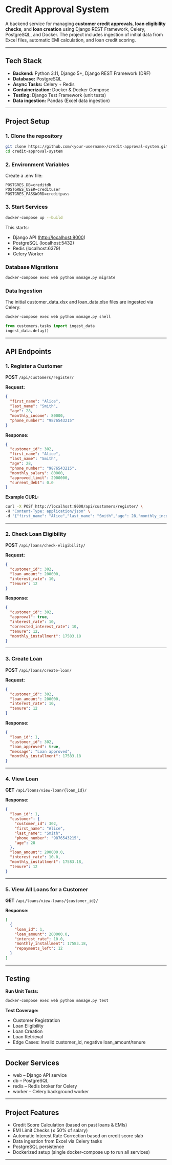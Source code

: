 # Credit Approval System

A backend service for managing **customer credit approvals**, **loan eligibility checks**, and **loan creation** using Django REST Framework, Celery, PostgreSQL, and Docker. The project includes ingestion of initial data from Excel files, automatic EMI calculation, and loan credit scoring.

---

## **Tech Stack**

- **Backend:** Python 3.11, Django 5+, Django REST Framework (DRF)
- **Database:** PostgreSQL
- **Async Tasks:** Celery + Redis
- **Containerization:** Docker & Docker Compose
- **Testing:** Django Test Framework (unit tests)
- **Data ingestion:** Pandas (Excel data ingestion)

---

## **Project Setup**

### **1. Clone the repository**

```bash
git clone https://github.com/<your-username>/credit-approval-system.git
cd credit-approval-system
```

### **2. Environment Variables**

Create a .env file:

```
POSTGRES_DB=creditdb
POSTGRES_USER=credituser
POSTGRES_PASSWORD=creditpass
```

### **3. Start Services**

```bash
docker-compose up --build
```

This starts:

- Django API ([http://localhost:8000](http://localhost:8000/))
- PostgreSQL (localhost:5432)
- Redis (localhost:6379)
- Celery Worker

### **Database Migrations**

```bash
docker-compose exec web python manage.py migrate
```

### **Data Ingestion**

The initial customer_data.xlsx and loan_data.xlsx files are ingested via Celery:

```bash
docker-compose exec web python manage.py shell
```

```python
from customers.tasks import ingest_data
ingest_data.delay()
```

---

## **API Endpoints**

### **1. Register a Customer**

**POST** `/api/customers/register/`

**Request:**

```json
{
  "first_name": "Alice",
  "last_name": "Smith",
  "age": 28,
  "monthly_income": 80000,
  "phone_number": "9876543215"
}
```

**Response:**

```json
{
  "customer_id": 302,
  "first_name": "Alice",
  "last_name": "Smith",
  "age": 28,
  "phone_number": "9876543215",
  "monthly_salary": 80000,
  "approved_limit": 2900000,
  "current_debt": 0.0
}
```

**Example CURL:**

```bash
curl -X POST http://localhost:8000/api/customers/register/ \
-H "Content-Type: application/json" \
-d '{"first_name": "Alice","last_name": "Smith","age": 28,"monthly_income": 80000,"phone_number": "9876543215"}'
```

---

### **2. Check Loan Eligibility**

**POST** `/api/loans/check-eligibility/`

**Request:**

```json
{
  "customer_id": 302,
  "loan_amount": 200000,
  "interest_rate": 10,
  "tenure": 12
}
```

**Response:**

```json
{
  "customer_id": 302,
  "approval": true,
  "interest_rate": 10,
  "corrected_interest_rate": 10,
  "tenure": 12,
  "monthly_installment": 17583.18
}
```

---

### **3. Create Loan**

**POST** `/api/loans/create-loan/`

**Request:**

```json
{
  "customer_id": 302,
  "loan_amount": 200000,
  "interest_rate": 10,
  "tenure": 12
}
```

**Response:**

```json
{
  "loan_id": 1,
  "customer_id": 302,
  "loan_approved": true,
  "message": "Loan approved",
  "monthly_installment": 17583.18
}
```

---

### **4. View Loan**

**GET** `/api/loans/view-loan/{loan_id}/`

**Response:**

```json
{
  "loan_id": 1,
  "customer": {
    "customer_id": 302,
    "first_name": "Alice",
    "last_name": "Smith",
    "phone_number": "9876543215",
    "age": 28
  },
  "loan_amount": 200000.0,
  "interest_rate": 10.0,
  "monthly_installment": 17583.18,
  "tenure": 12
}
```

---

### **5. View All Loans for a Customer**

**GET** `/api/loans/view-loans/{customer_id}/`

**Response:**

```json
[
  {
    "loan_id": 1,
    "loan_amount": 200000.0,
    "interest_rate": 10.0,
    "monthly_installment": 17583.18,
    "repayments_left": 12
  }
]
```

---

## **Testing**

**Run Unit Tests:**

```bash
docker-compose exec web python manage.py test
```

**Test Coverage:**

- Customer Registration
- Loan Eligibility
- Loan Creation
- Loan Retrieval
- Edge Cases: Invalid customer_id, negative loan_amount/tenure

---

## **Docker Services**

- web – Django API service
- db – PostgreSQL
- redis – Redis broker for Celery
- worker – Celery background worker

---

## **Project Features**

- Credit Score Calculation (based on past loans & EMIs)
- EMI Limit Checks (≤ 50% of salary)
- Automatic Interest Rate Correction based on credit score slab
- Data ingestion from Excel via Celery tasks
- PostgreSQL persistence
- Dockerized setup (single docker-compose up to run all services)

---
